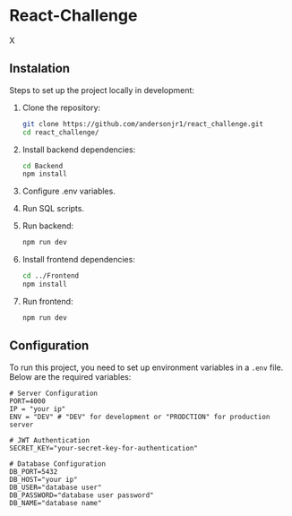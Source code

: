 # React-Challenge

X
## Instalation
Steps to set up the project locally in development:

1. Clone the repository:

     ```bash
     git clone https://github.com/andersonjr1/react_challenge.git
     cd react_challenge/
     ```

1. Install backend dependencies:
   
     ```bash
     cd Backend
     npm install
     ```

1. Configure .env variables.

1. Run SQL scripts.

1. Run backend:
     ```bash
     npm run dev
     ```
1. Install frontend dependencies:
   
     ```bash
     cd ../Frontend
     npm install
     ```

1. Run frontend:
     ```bash
     npm run dev
     ```

## Configuration
To run this project, you need to set up environment variables in a `.env` file. Below are the required variables:
```.env
# Server Configuration
PORT=4000
IP = "your ip"
ENV = "DEV" # "DEV" for development or "PRODCTION" for production server

# JWT Authentication
SECRET_KEY="your-secret-key-for-authentication"

# Database Configuration
DB_PORT=5432
DB_HOST="your ip"
DB_USER="database user"
DB_PASSWORD="database user password"
DB_NAME="database name"

```
